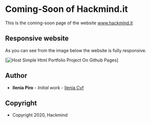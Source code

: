# Coming-Soon of Hackmind.it

This is the coming-soon page of the website www.hackmind.it

## Responsive website

As you can see from the image below the website is fully responsive.

[![Host Simple Html Portfolio Project On Github Pages](https://firebasestorage.googleapis.com/v0/b/host-medias.appspot.com/o/new-github-pages.png?alt=media&token=66962b31-d139-40a5-9e53-2213993f91d3)]

## Author

* **Ilenia Piro** - *Initial work* - [Ilenia Cvf](https://github.com/ileniapiro)

## Copyright

* Copyright 2020, Hackmind
